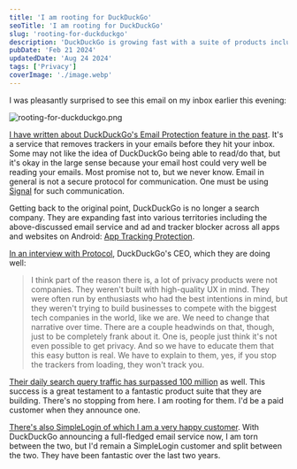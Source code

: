```yaml
---
title: 'I am rooting for DuckDuckGo'
seoTitle: 'I am rooting for DuckDuckGo'
slug: 'rooting-for-duckduckgo'
description: 'DuckDuckGo is growing fast with a suite of products including DuckDuckGo Email Protection, App Tracking Protection and a fantastic search engine. Exciting days!'
pubDate: 'Feb 21 2024'
updatedDate: 'Aug 24 2024'
tags: ['Privacy']
coverImage: './image.webp'
---
```


I was pleasantly surprised to see this email on my inbox earlier this evening:

![rooting-for-duckduckgo.png](/images/rooting-for-duckduckgo.png)

[I have written about DuckDuckGo's Email Protection feature in the past](https://blogarunsathiya.wordpress.com/2021/08/09/duckduckgo-email-protection-first-impressions/). It's a service that removes trackers in your emails before they hit your inbox. Some may not like the idea of DuckDuckGo being able to read/do that, but it's okay in the large sense because your email host could very well be reading your emails. Most promise not to, but we never know. Email in general is not a secure protocol for communication. One must be using [Signal](https://blogarunsathiya.wordpress.com/tag/signal/) for such communication.

Getting back to the original point, DuckDuckGo is no longer a search company. They are expanding fast into various territories including the above-discussed email service and ad and tracker blocker across all apps and websites on Android: [App Tracking Protection](https://spreadprivacy.com/introducing-app-tracking-protection/).

[In an interview with Protocol](https://www.protocol.com/duckduckgo-ceo-interview), DuckDuckGo's CEO, which they are doing well:

> I think part of the reason there is, a lot of privacy products were not companies. They weren't built with high-quality UX in mind. They were often run by enthusiasts who had the best intentions in mind, but they weren't trying to build businesses to compete with the biggest tech companies in the world, like we are. We need to change that narrative over time. There are a couple headwinds on that, though, just to be completely frank about it. One is, people just think it's not even possible to get privacy. And so we have to educate them that this easy button is real. We have to explain to them, yes, if you stop the trackers from loading, they won't track you.

[Their daily search query traffic has surpassed 100 million](https://duckduckgo.com/traffic) as well. This success is a great testament to a fantastic product suite that they are building. There's no stopping from here. I am rooting for them. I'd be a paid customer when they announce one.

[There's also SimpleLogin of which I am a very happy customer](https://blogarunsathiya.wordpress.com/2021/10/11/jq-magic-to-create-contacts-for-simplelogin-aliases/). With DuckDuckGo announcing a full-fledged email service now, I am torn between the two, but I'd remain a SimpleLogin customer and split between the two. They have been fantastic over the last two years.
